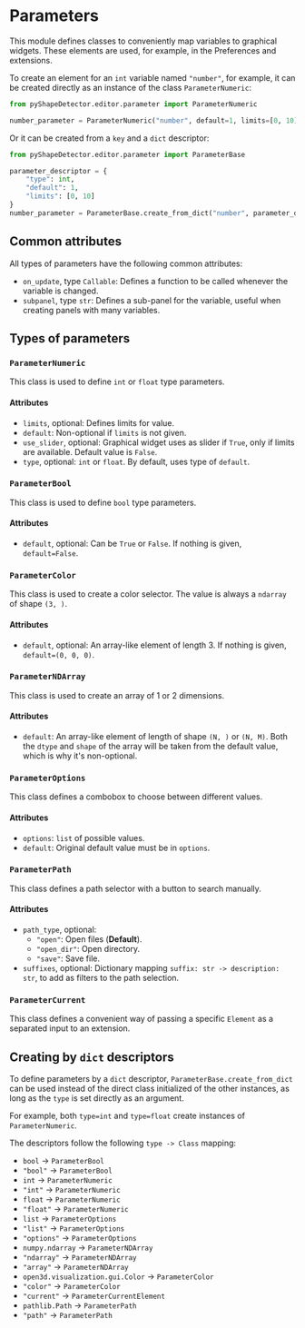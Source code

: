 # Parameters

This module defines classes to conveniently map variables to graphical widgets.
These elements are used, for example, in the Preferences and extensions.

To create an element for an `int` variable named `"number"`, for example, it can be created directly as an instance of the class `ParameterNumeric`:

```python
from pyShapeDetector.editor.parameter import ParameterNumeric

number_parameter = ParameterNumeric("number", default=1, limits=[0, 10])
```

Or it can be created from a `key` and a `dict` descriptor: 

```python
from pyShapeDetector.editor.parameter import ParameterBase

parameter_descriptor = {
    "type": int,
    "default": 1,
    "limits": [0, 10]
}
number_parameter = ParameterBase.create_from_dict("number", parameter_descriptor)
```

## Common attributes
All types of parameters have the following common attributes:
- `on_update`, type `Callable`: Defines a function to be called whenever the variable is changed.  
- `subpanel`, type `str`: Defines a sub-panel for the variable, useful when creating panels with many variables.

## Types of parameters

### `ParameterNumeric`
This class is used to define `int` or `float` type parameters.

#### Attributes
- `limits`, optional: Defines limits for value.
- `default`: Non-optional if `limits` is not given.
- `use_slider`, optional: Graphical widget uses as slider if `True`, only if limits are available. Default value is `False`. 
- `type`, optional: `int` or `float`. By default, uses type of `default`. 

### `ParameterBool`
This class is used to define `bool` type parameters.

#### Attributes
- `default`, optional: Can be `True` or `False`. If nothing is given, `default=False`.

### `ParameterColor`
This class is used to create a color selector. The value is always a `ndarray` of shape `(3, )`.

#### Attributes
- `default`, optional: An array-like element of length 3. If nothing is given, `default=(0, 0, 0)`.

### `ParameterNDArray`
This class is used to create an array of 1 or 2 dimensions. 

#### Attributes
- `default`: An array-like element of length of shape `(N, )` or `(N, M)`. Both the `dtype` and `shape` of the array will be taken from the default value, which is why it's non-optional.

### `ParameterOptions`
This class defines a combobox to choose between different values. 

#### Attributes
- `options`: `list` of possible values.
- `default`: Original default value must be in `options`.

### `ParameterPath`
This class defines a path selector with a button to search manually. 

#### Attributes
- `path_type`, optional: 
  - `"open"`: Open files (**Default**).
  - `"open_dir"`: Open directory. 
  - `"save"`: Save file.
- `suffixes`, optional: Dictionary mapping `suffix: str -> description: str`, to add as filters to the path selection.

### `ParameterCurrent`
This class defines a convenient way of passing a specific `Element` as a separated input to an extension.

## Creating by `dict` descriptors
To define parameters by a `dict` descriptor, `ParameterBase.create_from_dict` can be used instead of the direct class initialized of the other instances, as long as the `type` is set directly as an argument. 

For example, both `type=int` and `type=float` create instances of `ParameterNumeric`.

The descriptors follow the following `type -> Class` mapping:

- `bool` → `ParameterBool`
- `"bool"` -> `ParameterBool`
- `int` -> `ParameterNumeric`
- `"int"` -> `ParameterNumeric`
- `float` -> `ParameterNumeric`
- `"float"` -> `ParameterNumeric`
- `list` -> `ParameterOptions`
- `"list"` -> `ParameterOptions`
- `"options"` -> `ParameterOptions`
- `numpy.ndarray` -> `ParameterNDArray`
- `"ndarray"` -> `ParameterNDArray`
- `"array"` -> `ParameterNDArray`
- `open3d.visualization.gui.Color` -> `ParameterColor`
- `"color"` -> `ParameterColor`
- `"current"` -> `ParameterCurrentElement`
- `pathlib.Path` -> `ParameterPath`
- `"path"` -> `ParameterPath`


